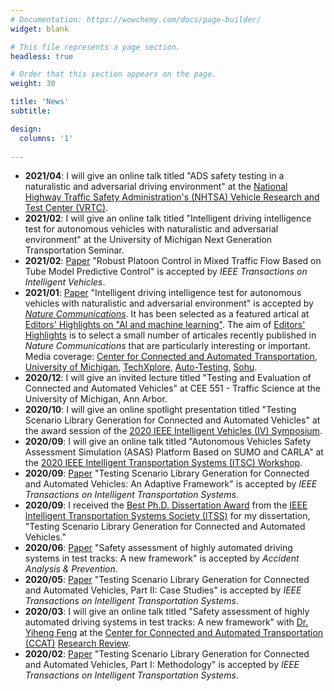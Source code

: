 ```yaml
---
# Documentation: https://wowchemy.com/docs/page-builder/
widget: blank

# This file represents a page section.
headless: true

# Order that this section appears on the page.
weight: 30

title: 'News'
subtitle:

design:
  columns: '1'
  
---
```

* **2021/04**: I will give an online talk titled "ADS safety testing in a naturalistic and adversarial driving environment" at the [National Highway Traffic Safety Administration's (NHTSA) Vehicle Research and Test Center (VRTC)](https://one.nhtsa.gov/Research/Vehicle-Research-&-Testing-(VRTC)).
* **2021/02**: I will give an online talk titled "Intelligent driving intelligence test for autonomous vehicles with naturalistic and adversarial environment" at the University of Michigan Next Generation Transportation Seminar.
* **2021/02**: [Paper](https://ieeexplore.ieee.org/document/9359494) "Robust Platoon Control in Mixed Traffic Flow Based on Tube Model Predictive Control" is accepted by *IEEE Transactions on Intelligent Vehicles*.
* **2021/01**: [Paper](https://www.nature.com/articles/s41467-021-21007-8) "Intelligent driving intelligence test for autonomous vehicles with naturalistic and adversarial environment" is accepted by *[Nature Communications](https://www.nature.com/ncomms/)*. It has been selected as a featured artical at [Editors' Highlights on "AI and machine learning"](https://www.nature.com/collections/ceiajcdbeb). 
The aim of [Editors' Highlights](https://www.nature.com/ncomms/editorshighlights) is to select a small number of articales recently published in *Nature Communications* that are particularly interesting or important.
Media coverage: [Center for Connected and Automated Transportation](http://ccat.umtri.umich.edu/ccat-directors-research-published-in-nature-communications/), [University of Michigan](https://cee.engin.umich.edu/stories/more-efficient-testing-method-could-accelerate-the-deployment-of-autonomous-vehicles/), [TechXplore](https://techxplore.com/news/2021-02-intelligence-autonomous.html), [Auto-Testing](https://www.auto-testing.net/news/show-109325.html), 
[Sohu](https://www.sohu.com/a/449235554_610300).
* **2020/12**: I will give an invited lecture titled "Testing and Evaluation of Connected and Automated Vehicles" at CEE 551 - Traffic Science at the University of Michigan, Ann Arbor.
* **2020/10**: I will give an online spotlight presentation titled "Testing Scenario Library Generation for Connected and Automated Vehicles" at the award session of the [2020 IEEE Intelligent Vehicles (IV) Symposium](https://2020.ieee-iv.org/program/).
* **2020/09**: I will give an online talk titled "Autonomous Vehicles Safety Assessment Simulation (ASAS) Platform Based on SUMO and CARLA" at the [2020 IEEE Intelligent Transportation Systems (ITSC) Workshop](https://ziranw.github.io/itsc2020workshop/).
* **2020/09**: [Paper](https://ieeexplore.ieee.org/document/9204818) "Testing Scenario Library Generation for Connected and Automated Vehicles: An Adaptive Framework" is accepted by *IEEE Transactions on Intelligent Transportation Systems*.
* **2020/09**: I received the [Best Ph.D. Dissertation Award](https://cee.engin.umich.edu/stories/shuo-feng-wins-second-prize-for-ieee-intelligent-transportation-systems-societys-best-phd-dissertation-award/) from the [IEEE Intelligent Transportation Systems Society (ITSS)](https://www.ieee-itss.org/awards-best-dissertation)
for my dissertation, "Testing Scenario Library Generation for Connected and Automated Vehicles."
* **2020/06**: [Paper](https://doi.org/10.1016/j.aap.2020.105664) "Safety assessment of highly automated driving systems in test tracks: A new framework" is accepted by *Accident Analysis & Prevention*.
* **2020/05**: [Paper](https://ieeexplore.ieee.org/document/9086089) "Testing Scenario Library Generation for Connected and Automated Vehicles, Part II: Case Studies" is accepted by *IEEE Transactions on Intelligent Transportation Systems*.
* **2020/03**: I will give an online talk titled "Safety assessment of highly automated driving systems in test tracks: A new framework" with [Dr. Yiheng Feng](https://engineering.purdue.edu/CE/People/ptProfile?resource_id=244000) at the [Center for Connected and Automated Transportation (CCAT)](http://ccat.umtri.umich.edu/) [Research Review](https://www.youtube.com/watch?v=HmgfJHhPkAo).
* **2020/02**: [Paper](https://ieeexplore.ieee.org/document/8998589) "Testing Scenario Library Generation for Connected and Automated Vehicles, Part I: Methodology" is accepted by *IEEE Transactions on Intelligent Transportation Systems*.
